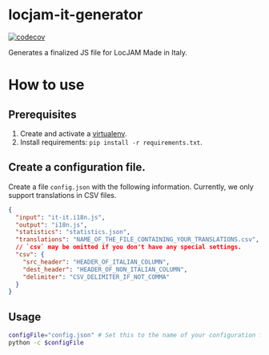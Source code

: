 # locjam-it-generator
[![codecov](https://codecov.io/gh/lynshi/locjam-it-generator/graph/badge.svg?token=f3stB3Ck1S)](https://codecov.io/gh/lynshi/locjam-it-generator)

Generates a finalized JS file for LocJAM Made in Italy.

# How to use
## Prerequisites
1. Create and activate a [virtualenv](https://virtualenvwrapper.readthedocs.io/en/latest/).
2. Install requirements: `pip install -r requirements.txt`.

## Create a configuration file.
Create a file `config.json` with the following information. Currently, we only support translations in CSV files.
```json
{
  "input": "it-it.i18n.js",
  "output": "i18n.js",
  "statistics": "statistics.json",
  "translations": "NAME_OF_THE_FILE_CONTAINING_YOUR_TRANSLATIONS.csv",
  // `csv` may be omitted if you don't have any special settings.
  "csv": {
    "src_header": "HEADER_OF_ITALIAN_COLUMN",
    "dest_header": "HEADER_OF_NON_ITALIAN_COLUMN",
    "delimiter": "CSV_DELIMITER_IF_NOT_COMMA"
  }
}
```

## Usage
```bash
configFile="config.json" # Set this to the name of your configuration file.
python -c $configFile
```
